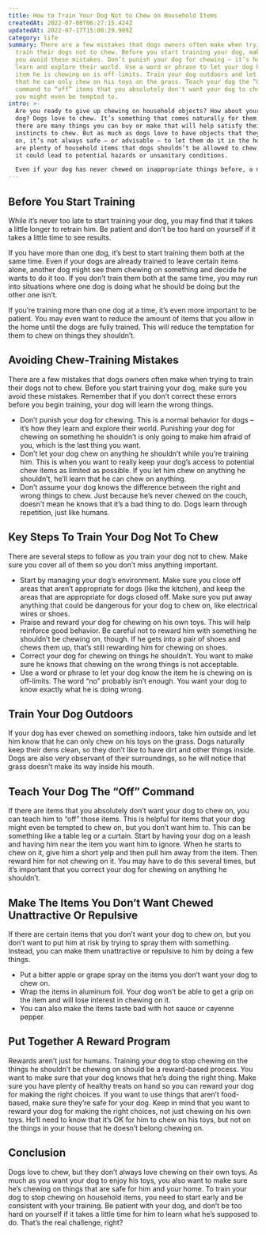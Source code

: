 ```yaml
---
title: How to Train Your Dog Not to Chew on Household Items
createdAt: 2022-07-08T06:27:15.424Z
updatedAt: 2022-07-17T15:00:29.909Z
category: life
summary: There are a few mistakes that dogs owners often make when trying to
  train their dogs not to chew. Before you start training your dog, make sure
  you avoid these mistakes. Don’t punish your dog for chewing – it’s how they
  learn and explore their world. Use a word or phrase to let your dog know the
  item he is chewing on is off-limits. Train your dog outdoors and let him know
  that he can only chew on his toys on the grass. Teach your dog the “Off”
  command to “off” items that you absolutely don't want your dog to chew on, but
  you might even be tempted to.
intro: >-
  Are you ready to give up chewing on household objects? How about your
  dog? Dogs love to chew. It’s something that comes naturally for them, and
  there are many things you can buy or make that will help satisfy their natural
  instincts to chew. But as much as dogs love to have objects that they can gnaw
  on, it’s not always safe – or advisable – to let them do it in the home. There
  are plenty of household items that dogs shouldn’t be allowed to chew, because
  it could lead to potential hazards or unsanitary conditions. 

  Even if your dog has never chewed on inappropriate things before, a new puppy will almost certainly try out things beyond what is safe for him. How you train him from the very beginning will determine how much damage he can do if he goes after something he shouldn’t. So read on and learn how to stop your dog from chewing on anything other than his own toys.
---
```


## Before You Start Training

While it’s never too late to start training your dog, you may find that it takes a little longer to retrain him. Be patient and don’t be too hard on yourself if it takes a little time to see results.

If you have more than one dog, it’s best to start training them both at the same time. Even if your dogs are already trained to leave certain items alone, another dog might see them chewing on something and decide he wants to do it too. If you don’t train them both at the same time, you may run into situations where one dog is doing what he should be doing but the other one isn’t.

If you’re training more than one dog at a time, it’s even more important to be patient. You may even want to reduce the amount of items that you allow in the home until the dogs are fully trained. This will reduce the temptation for them to chew on things they shouldn’t.

## Avoiding Chew-Training Mistakes

There are a few mistakes that dogs owners often make when trying to train their dogs not to chew. Before you start training your dog, make sure you avoid these mistakes. Remember that if you don’t correct these errors before you begin training, your dog will learn the wrong things.

- Don’t punish your dog for chewing. This is a normal behavior for dogs – it’s how they learn and explore their world. Punishing your dog for chewing on something he shouldn’t is only going to make him afraid of you, which is the last thing you want.
- Don’t let your dog chew on anything he shouldn’t while you’re training him. This is when you want to really keep your dog’s access to potential chew items as limited as possible. If you let him chew on anything he shouldn’t, he’ll learn that he can chew on anything.
- Don’t assume your dog knows the difference between the right and wrong things to chew. Just because he’s never chewed on the couch, doesn’t mean he knows that it’s a bad thing to do. Dogs learn through repetition, just like humans.

## Key Steps To Train Your Dog Not To Chew

There are several steps to follow as you train your dog not to chew. Make sure you cover all of them so you don’t miss anything important.

- Start by managing your dog’s environment. Make sure you close off areas that aren’t appropriate for dogs (like the kitchen), and keep the areas that are appropriate for dogs closed off. Make sure you put away anything that could be dangerous for your dog to chew on, like electrical wires or shoes.
- Praise and reward your dog for chewing on his own toys. This will help reinforce good behavior. Be careful not to reward him with something he shouldn’t be chewing on, though. If he gets into a pair of shoes and chews them up, that’s still rewarding him for chewing on shoes.
- Correct your dog for chewing on things he shouldn’t. You want to make sure he knows that chewing on the wrong things is not acceptable.
- Use a word or phrase to let your dog know the item he is chewing on is off-limits. The word “no” probably isn’t enough. You want your dog to know exactly what he is doing wrong.

## Train Your Dog Outdoors

If your dog has ever chewed on something indoors, take him outside and let him know that he can only chew on his toys on the grass. Dogs naturally keep their dens clean, so they don’t like to have dirt and other things inside. Dogs are also very observant of their surroundings, so he will notice that grass doesn’t make its way inside his mouth.

## Teach Your Dog The “Off” Command

If there are items that you absolutely don’t want your dog to chew on, you can teach him to “off” those items. This is helpful for items that your dog might even be tempted to chew on, but you don’t want him to. This can be something like a table leg or a curtain. Start by having your dog on a leash and having him near the item you want him to ignore. When he starts to chew on it, give him a short yelp and then pull him away from the item. Then reward him for not chewing on it. You may have to do this several times, but it’s important that you correct your dog for chewing on anything he shouldn’t.

## Make The Items You Don’t Want Chewed Unattractive Or Repulsive

If there are certain items that you don’t want your dog to chew on, but you don’t want to put him at risk by trying to spray them with something. Instead, you can make them unattractive or repulsive to him by doing a few things.

- Put a bitter apple or grape spray on the items you don’t want your dog to chew on.
- Wrap the items in aluminum foil. Your dog won’t be able to get a grip on the item and will lose interest in chewing on it.
- You can also make the items taste bad with hot sauce or cayenne pepper.

## Put Together A Reward Program

Rewards aren’t just for humans. Training your dog to stop chewing on the things he shouldn’t be chewing on should be a reward-based process. You want to make sure that your dog knows that he’s doing the right thing. Make sure you have plenty of healthy treats on hand so you can reward your dog for making the right choices. If you want to use things that aren’t food-based, make sure they’re safe for your dog. Keep in mind that you want to reward your dog for making the right choices, not just chewing on his own toys. He’ll need to know that it’s OK for him to chew on his toys, but not on the things in your house that he doesn’t belong chewing on.

## Conclusion

Dogs love to chew, but they don’t always love chewing on their own toys. As much as you want your dog to enjoy his toys, you also want to make sure he’s chewing on things that are safe for him and your home. To train your dog to stop chewing on household items, you need to start early and be consistent with your training. Be patient with your dog, and don’t be too hard on yourself if it takes a little time for him to learn what he’s supposed to do. That’s the real challenge, right?

